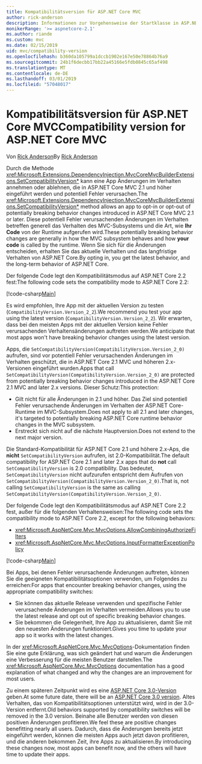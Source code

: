 ```yaml
---
title: Kompatibilitätsversion für ASP.NET Core MVC
author: rick-anderson
description: Informationen zur Vorgehensweise der Startklasse in ASP.NET Core bei der Konfiguration von Diensten und der Anforderungspipeline einer App.
monikerRange: '>= aspnetcore-2.1'
ms.author: riande
ms.custom: mvc
ms.date: 02/15/2019
uid: mvc/compatibility-version
ms.openlocfilehash: b360da105799a1dccb1902e167e50e78864b76a9
ms.sourcegitcommit: 24b1f6decbb17bb22a45166e5fdb0845c65af498
ms.translationtype: MT
ms.contentlocale: de-DE
ms.lasthandoff: 03/01/2019
ms.locfileid: "57048017"
---
```

# <a name="compatibility-version-for-aspnet-core-mvc"></a><span data-ttu-id="14af6-103">Kompatibilitätsversion für ASP.NET Core MVC</span><span class="sxs-lookup"><span data-stu-id="14af6-103">Compatibility version for ASP.NET Core MVC</span></span>

<span data-ttu-id="14af6-104">Von [Rick Anderson](https://twitter.com/RickAndMSFT)</span><span class="sxs-lookup"><span data-stu-id="14af6-104">By [Rick Anderson](https://twitter.com/RickAndMSFT)</span></span>

<span data-ttu-id="14af6-105">Durch die Methode <xref:Microsoft.Extensions.DependencyInjection.MvcCoreMvcBuilderExtensions.SetCompatibilityVersion*> kann eine App Änderungen im Verhalten annehmen oder ablehnen, die in ASP.NET Core MVC 2.1 und höher eingeführt werden und potentiell Fehler verursachen.</span><span class="sxs-lookup"><span data-stu-id="14af6-105">The <xref:Microsoft.Extensions.DependencyInjection.MvcCoreMvcBuilderExtensions.SetCompatibilityVersion*> method allows an app to opt-in or opt-out of potentially breaking behavior changes introduced in ASP.NET Core MVC 2.1 or later.</span></span> <span data-ttu-id="14af6-106">Diese potentiell Fehler verursachenden Änderungen im Verhalten betreffen generell das Verhalten des MVC-Subsystems und die Art, wie **Ihr Code** von der Runtime aufgerufen wird.</span><span class="sxs-lookup"><span data-stu-id="14af6-106">These potentially breaking behavior changes are generally in how the MVC subsystem behaves and how **your code** is called by the runtime.</span></span> <span data-ttu-id="14af6-107">Wenn Sie sich für die Änderungen entscheiden, erhalten Sie das aktuelle Verhalten und das langfristige Verhalten von ASP.NET Core.</span><span class="sxs-lookup"><span data-stu-id="14af6-107">By opting in, you get the latest behavior, and the long-term behavior of ASP.NET Core.</span></span>

<span data-ttu-id="14af6-108">Der folgende Code legt den Kompatibilitätsmodus auf ASP.NET Core 2.2 fest:</span><span class="sxs-lookup"><span data-stu-id="14af6-108">The following code sets the compatibility mode to ASP.NET Core 2.2:</span></span>

[!code-csharp[Main](compatibility-version/samples/2.x/CompatibilityVersionSample/Startup.cs?name=snippet1)]

<span data-ttu-id="14af6-109">Es wird empfohlen, Ihre App mit der aktuellen Version zu testen (`CompatibilityVersion.Version_2_2`).</span><span class="sxs-lookup"><span data-stu-id="14af6-109">We recommend you test your app using the latest version (`CompatibilityVersion.Version_2_2`).</span></span> <span data-ttu-id="14af6-110">Wir erwarten, dass bei den meisten Apps mit der aktuellen Version keine Fehler verursachenden Verhaltensänderungen auftreten werden.</span><span class="sxs-lookup"><span data-stu-id="14af6-110">We anticipate that most apps won't have breaking behavior changes using the latest version.</span></span>

<span data-ttu-id="14af6-111">Apps, die `SetCompatibilityVersion(CompatibilityVersion.Version_2_0)` aufrufen, sind vor potentiell Fehler verursachenden Änderungen im Verhalten geschützt, die in ASP.NET Core 2.1 MVC und höheren 2.x-Versionen eingeführt wurden.</span><span class="sxs-lookup"><span data-stu-id="14af6-111">Apps that call `SetCompatibilityVersion(CompatibilityVersion.Version_2_0)` are protected from potentially breaking behavior changes introduced in the ASP.NET Core 2.1 MVC and later 2.x versions.</span></span> <span data-ttu-id="14af6-112">Dieser Schutz:</span><span class="sxs-lookup"><span data-stu-id="14af6-112">This protection:</span></span>

* <span data-ttu-id="14af6-113">Gilt nicht für alle Änderungen in 2.1 und höher. Das Ziel sind potentiell Fehler verursachende Änderungen im Verhalten der ASP.NET Core-Runtime im MVC-Subsystem.</span><span class="sxs-lookup"><span data-stu-id="14af6-113">Does not apply to all 2.1 and later changes, it's targeted to potentially breaking ASP.NET Core runtime behavior changes in the MVC subsystem.</span></span>
* <span data-ttu-id="14af6-114">Erstreckt sich nicht auf die nächste Hauptversion.</span><span class="sxs-lookup"><span data-stu-id="14af6-114">Does not extend to the next major version.</span></span>

<span data-ttu-id="14af6-115">Die Standard-Kompatibilität für ASP.NET Core 2.1 und höhere 2.x-Aps, die **nicht** `SetCompatibilityVersion` aufrufen, ist 2.0-Kompatibilität.</span><span class="sxs-lookup"><span data-stu-id="14af6-115">The default compatibility for ASP.NET Core 2.1 and later 2.x apps that do **not** call `SetCompatibilityVersion` is 2.0 compatibility.</span></span> <span data-ttu-id="14af6-116">Das bedeutet, `SetCompatibilityVersion` nicht aufzurufen entspricht dem Aufrufen von `SetCompatibilityVersion(CompatibilityVersion.Version_2_0)`.</span><span class="sxs-lookup"><span data-stu-id="14af6-116">That is, not calling `SetCompatibilityVersion` is the same as calling `SetCompatibilityVersion(CompatibilityVersion.Version_2_0)`.</span></span>

<span data-ttu-id="14af6-117">Der folgende Code legt den Kompatibilitätsmodus auf ASP.NET Core 2.2 fest, außer für die folgenden Verhaltensweisen:</span><span class="sxs-lookup"><span data-stu-id="14af6-117">The following code sets the compatibility mode to ASP.NET Core 2.2, except for the following behaviors:</span></span>

* <xref:Microsoft.AspNetCore.Mvc.MvcOptions.AllowCombiningAuthorizeFilters>
* <xref:Microsoft.AspNetCore.Mvc.MvcOptions.InputFormatterExceptionPolicy>

[!code-csharp[Main](compatibility-version/samples/2.x/CompatibilityVersionSample/Startup2.cs?name=snippet1)]

<span data-ttu-id="14af6-118">Bei Apps, bei denen Fehler verursachende Änderungen auftreten, können Sie die geeigneten Kompatibilitätsoptionen verwenden, um Folgendes zu erreichen:</span><span class="sxs-lookup"><span data-stu-id="14af6-118">For apps that encounter breaking behavior changes, using the appropriate compatibility switches:</span></span>

* <span data-ttu-id="14af6-119">Sie können das aktuelle Release verwenden und spezifische Fehler verursachende Änderungen im Verhalten vermeiden.</span><span class="sxs-lookup"><span data-stu-id="14af6-119">Allows you to use the latest release and opt out of specific breaking behavior changes.</span></span>
* <span data-ttu-id="14af6-120">Sie bekommen die Gelegenheit, Ihre App zu aktualisieren, damit Sie mit den neuesten Änderungen funktioniert.</span><span class="sxs-lookup"><span data-stu-id="14af6-120">Gives you time to update your app so it works with the latest changes.</span></span>

<span data-ttu-id="14af6-121">In der <xref:Microsoft.AspNetCore.Mvc.MvcOptions>-Dokumentation finden Sie eine gute Erklärung, was sich geändert hat und warum die Änderungen eine Verbesserung für die meisten Benutzer darstellen.</span><span class="sxs-lookup"><span data-stu-id="14af6-121">The <xref:Microsoft.AspNetCore.Mvc.MvcOptions> documentation has a good explanation of what changed and why the changes are an improvement for most users.</span></span>

<span data-ttu-id="14af6-122">Zu einem späteren Zeitpunkt wird es eine [ASP.NET Core 3.0-Version](https://github.com/aspnet/Home/wiki/Roadmap) geben.</span><span class="sxs-lookup"><span data-stu-id="14af6-122">At some future date, there will be an [ASP.NET Core 3.0 version](https://github.com/aspnet/Home/wiki/Roadmap).</span></span> <span data-ttu-id="14af6-123">Altes Verhalten, das von Kompatibilitätsoptionen unterstützt wird, wird in der 3.0-Version entfernt.</span><span class="sxs-lookup"><span data-stu-id="14af6-123">Old behaviors supported by compatibility switches will be removed in the 3.0 version.</span></span> <span data-ttu-id="14af6-124">Beinahe alle Benutzer werden von diesen positiven Änderungen profitieren.</span><span class="sxs-lookup"><span data-stu-id="14af6-124">We feel these are positive changes benefitting nearly all users.</span></span> <span data-ttu-id="14af6-125">Dadurch, dass die Änderungen bereits jetzt eingeführt werden, können die meisten Apps auch jetzt davon profitieren, und die anderen bekommen Zeit, ihre Apps zu aktualisieren.</span><span class="sxs-lookup"><span data-stu-id="14af6-125">By introducing these changes now, most apps can benefit now, and the others will have time to update their apps.</span></span>
